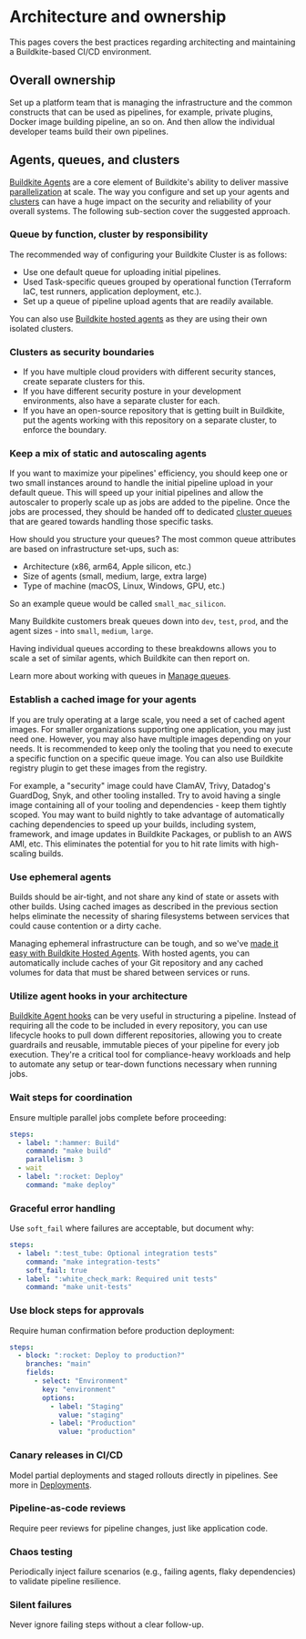 # Architecture and ownership

This pages covers the best practices regarding architecting and maintaining a Buildkite-based CI/CD environment.

## Overall ownership

Set up a platform team that is managing the infrastructure and the common constructs that can be used as pipelines, for example, private plugins, Docker image building pipeline, an so on. And then allow the individual developer teams build their own pipelines.

## Agents, queues, and clusters

[Buildkite Agents](/docs/agent/v3) are a core element of Buildkite's ability to deliver massive [parallelization](/docs/pipelines/tutorials/parallel-builds) at scale. The way you configure and set up your agents and [clusters](/docs/pipelines/clusters) can have a huge impact on the security and reliability of your overall systems. The following sub-section cover the suggested approach.

### Queue by function, cluster by responsibility

The recommended way of configuring your Buildkite Cluster is as follows:

- Use one default queue for uploading initial pipelines.
- Used Task-specific queues grouped by operational function (Terraform IaC, test runners, application deployment, etc.).
- Set up a queue of pipeline upload agents that are readily available.

You can also use [Buildkite hosted agents](/docs/pipelines/hosted-agents) as they are using their own isolated clusters.

### Clusters as security boundaries

- If you have multiple cloud providers with different security stances, create separate clusters for this.
- If you have different security posture in your development environments, also have a separate cluster for each.
- If you have an open-source repository that is getting built in Buildkite, put the agents working with this repository on a separate cluster, to enforce the boundary.

### Keep a mix of static and autoscaling agents

If you want to maximize your pipelines' efficiency, you should keep one or two small instances around to handle the initial pipeline upload in your default queue. This will speed up your initial pipelines and allow the autoscaler to properly scale up as jobs are added to the pipeline. Once the jobs are processed, they should be handed off to dedicated [cluster queues](/docs/pipelines/clusters#clusters-and-queues-best-practices-how-should-i-structure-my-queues) that are geared towards handling those specific tasks.

How should you structure your queues? The most common queue attributes are based on infrastructure set-ups, such as:

- Architecture (x86, arm64, Apple silicon, etc.)
- Size of agents (small, medium, large, extra large)
- Type of machine (macOS, Linux, Windows, GPU, etc.)

So an example queue would be called `small_mac_silicon`.

Many Buildkite customers break queues down into `dev`, `test`, `prod`, and the agent sizes - into `small`, `medium`, `large`.

Having individual queues according to these breakdowns allows you to scale a set of similar agents, which Buildkite can then report on.

Learn more about working with queues in [Manage queues](/docs/pipelines/clusters/manage-queues).

### Establish a cached image for your agents

If you are truly operating at a large scale, you need a set of cached agent images. For smaller organizations supporting one application, you may just need one. However, you may also have multiple images depending on your needs. It is recommended to keep only the tooling that you need to execute a specific function on a specific queue image. You can also use Buildkite registry plugin to get these images from the registry.

For example, a "security" image could have ClamAV, Trivy, Datadog's GuardDog, Snyk, and other tooling installed. Try to avoid having a single image containing all of your tooling and dependencies - keep them tightly scoped. You may want to build nightly to take advantage of automatically caching dependencies to speed up your builds, including system, framework, and image updates in Buildkite Packages, or publish to an AWS AMI, etc. This eliminates the potential for you to hit rate limits with high-scaling builds.

### Use ephemeral agents

Builds should be air-tight, and not share any kind of state or assets with other builds. Using cached images as described in the previous section helps eliminate the necessity of sharing filesystems between services that could cause contention or a dirty cache.

Managing ephemeral infrastructure can be tough, and so we've [made it easy with Buildkite Hosted Agents](https://buildkite.com/docs/pipelines/hosted-agents/linux#agent-images-create-an-agent-image). With hosted agents, you can automatically include caches of your Git repository and any cached volumes for data that must be shared between services or runs.

### Utilize agent hooks in your architecture

[Buildkite Agent hooks](/docs/agent/v3/hooks) can be very useful in structuring a pipeline. Instead of requiring all the code to be included in every repository, you can use lifecycle hooks to pull down different repositories, allowing you to create guardrails and reusable, immutable pieces of your pipeline for every job execution. They're a critical tool for compliance-heavy workloads and help to automate any setup or tear-down functions necessary when running jobs.

### Wait steps for coordination

Ensure multiple parallel jobs complete before proceeding:

```yaml
steps:
  - label: ":hammer: Build"
    command: "make build"
    parallelism: 3
  - wait
  - label: ":rocket: Deploy"
    command: "make deploy"
```

### Graceful error handling

Use `soft_fail` where failures are acceptable, but document why:

```yaml
steps:
  - label: ":test_tube: Optional integration tests"
    command: "make integration-tests"
    soft_fail: true
  - label: ":white_check_mark: Required unit tests"
    command: "make unit-tests"
```

### Use block steps for approvals

Require human confirmation before production deployment:

```yaml
steps:
  - block: ":rocket: Deploy to production?"
    branches: "main"
    fields:
      - select: "Environment"
        key: "environment"
        options:
          - label: "Staging"
            value: "staging"
          - label: "Production"
            value: "production"
```

### Canary releases in CI/CD

Model partial deployments and staged rollouts directly in pipelines. See more in [Deployments](/docs/pipelines/deployments).

### Pipeline-as-code reviews

Require peer reviews for pipeline changes, just like application code.

### Chaos testing

Periodically inject failure scenarios (e.g., failing agents, flaky dependencies) to validate pipeline resilience.

### Silent failures

Never ignore failing steps without a clear follow-up.
